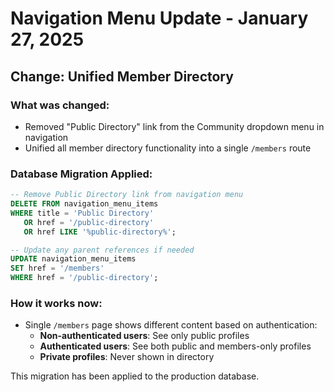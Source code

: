 # Navigation Menu Update - January 27, 2025

## Change: Unified Member Directory

### What was changed:
- Removed "Public Directory" link from the Community dropdown menu in navigation
- Unified all member directory functionality into a single `/members` route

### Database Migration Applied:
```sql
-- Remove Public Directory link from navigation menu
DELETE FROM navigation_menu_items 
WHERE title = 'Public Directory' 
   OR href = '/public-directory'
   OR href LIKE '%public-directory%';

-- Update any parent references if needed
UPDATE navigation_menu_items 
SET href = '/members'
WHERE href = '/public-directory';
```

### How it works now:
- Single `/members` page shows different content based on authentication:
  - **Non-authenticated users**: See only public profiles
  - **Authenticated users**: See both public and members-only profiles
  - **Private profiles**: Never shown in directory

This migration has been applied to the production database.